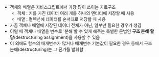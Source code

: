 - 객체와 배열은 자바스크립트에서 가장 많이 쓰이는 자료구조
  - 객체 : 키를 가진 데이터 여러 개를 하나의 엔티티에 저장할 때 사용
  - 배열 : 컬렉션에 데이터를 순서대로 저장할 때 사용
- 가끔 객체나 배열에 저장된 데이터 전체가 아닌, 일부만 필요한 경우가 생김
- 이럴 때 객체나 배열을 변수로 '분해'할 수 있게 해주는 특별한 문법인 **구조 분해 할당**(destructuring assignment)을 사용할 수 있음
- 이 외에도 함수의 매개변수가 많거나 매개변수 기본값이 필요한 경우 등에서 구조 분해(destructuring)는 그 진가를 발휘함
